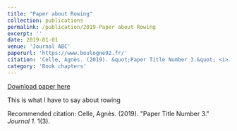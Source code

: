 ```yaml
---
title: "Paper about Rowing"
collection: publications
permalink: /publication/2019-Paper about Rowing
excerpt: ''
date: 2019-01-01
venue: 'Journal ABC'
paperurl: 'https://www.boulogne92.fr/'
citation: 'Celle, Agnès. (2019). &quot;Paper Title Number 3.&quot; <i>Journal 1</i>. 1(3).'
category: 'Book chapters'
---
```


<a href='https://www.boulogne92.fr/'>Download paper here</a>

This is what I have to say about rowing

Recommended citation: Celle, Agnès. (2019). "Paper Title Number 3." <i>Journal 1</i>. 1(3).